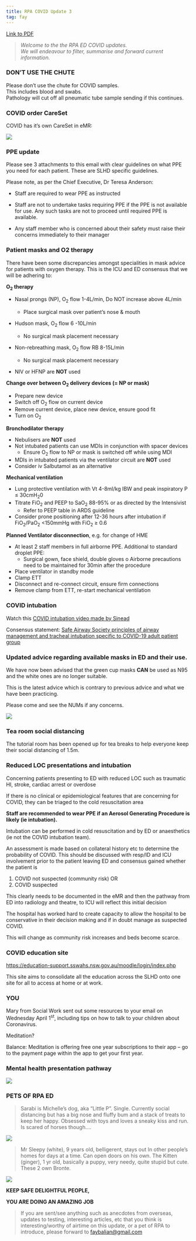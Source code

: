 ```yaml
---
title: RPA COVID Update 3
tag: fay
---
```


[Link to PDF](https://drive.google.com/file/d/1GmHXomVKUg8Om22mBHrjWd1WCrdjSzuM/view)

> *Welcome to the the RPA ED COVID updates.  
We will endeavour to filter, summarise and forward current
information.*

### DON’T USE THE CHUTE

Please don’t use the chute for COVID samples.  
This includes blood and swabs.  
Pathology will cut off all pneumatic tube sample sending if this
continues.

### COVID order CareSet

COVID has it’s own CareSet in eMR:

![]({{site.baseurl}}/assets/images/covid-careset.jpg)

### PPE update

Please see 3 attachments to this email with clear guidelines on what
PPE you need for each patient. These are SLHD specific guidelines.

Please note, as per the Chief Executive, Dr Teresa Anderson:

- Staff are required to wear PPE as instructed

- Staff are not to undertake tasks requiring PPE if the PPE is not
available for use. Any such tasks are not to proceed until required
PPE is available.

- Any staff member who is concerned about their safety must raise
their concerns immediately to their manager


### Patient masks and O2 therapy

There have been some discrepancies amongst specialities in mask advice
for patients with oxygen therapy. This is the ICU and ED consensus
that we will be adhering to:

**O<sub>2</sub> therapy**

- Nasal prongs (NP), O<sub>2</sub> flow 1-4L/min, Do NOT increase
  above 4L/min
  - Place surgical mask over patient’s nose & mouth

- Hudson mask, O<sub>2</sub> flow 6 -10L/min
  - No surgical mask placement necessary

- Non-rebreathing mask, O<sub>2</sub> flow RB 8-15L/min
  - No surgical mask placement necessary

- NIV or HFNP are **NOT** used

**Change over between O<sub>2</sub> delivery devices (= NP or mask)**

- Prepare new device
- Switch off O<sub>2</sub> flow on current device
- Remove current device, place new device, ensure good fit
- Turn on O<sub>2</sub>

**Bronchodilator therapy**

- Nebulisers are **NOT** used
- Not intubated patients can use MDIs in conjunction with spacer devices
  - Ensure O<sub>2</sub> flow to NP or mask is switched off while using MDI
- MDIs in intubated patients via the ventilator circuit are **NOT** used
- Consider iv Salbutamol as an alternative

**Mechanical ventilation**

- Lung protective ventilation with Vt 4-8ml/kg IBW and peak
  inspiratory P ≤ 30cmH<sub>2</sub>0
- Titrate FiO<sub>2</sub> and PEEP to SaO<sub>2</sub> 88-95% or as directed by the Intensivist
  - Refer to PEEP table in ARDS guideline
- Consider prone positioning after 12-36 hours after intubation if
  FiO<sub>2</sub>/PaO<sub>2</sub> \<150mmHg with FiO<sub>2</sub> ≥ 0.6

**Planned Ventilator disconnection**, e.g. for change of HME

- At least 2 staff members in full airborne PPE.
  Additional to standard droplet PPE:
  - Surgical gown, face shield, double gloves o Airborne precautions
    need to be maintained for 30min after the procedure
- Place ventilator in standby mode
- Clamp ETT
- Disconnect and re-connect circuit, ensure firm connections
- Remove clamp from ETT, re-start mechanical ventilation

### COVID intubation

Watch this [COVID intubation video made by
Sinead](https://vimeo.com/400852948/bcce428de4)

Consensus statement: [Safe Airway Society principles of airway management
and tracheal intubation specific to COVID-19 adult patient group](https://www.mja.com.au/journal/2020/consensus-statement-safe-airway-society-principles-airway-management-and-tracheal)


### Updated advice regarding available masks in ED and their use.

We have now been advised that the green cup masks **CAN** be used as N95
and the white ones are no longer suitable.

This is the latest advice which is contrary to previous advice and what
we have been practicing.

Please come and see the NUMs if any concerns.

![]({{site.baseurl}}/assets/images/masks.jpg)

### Tea room social distancing

The tutorial room has been opened up for tea breaks to help everyone
keep their social distancing of 1.5m.


### Reduced LOC presentations and intubation

Concerning patients presenting to ED with reduced LOC such as traumatic
HI, stroke, cardiac arrest or overdose

If there is no clinical or epidemiological features that are concerning
for COVID, they can be triaged to the cold resuscitation area

**Staff are recommended to wear PPE if an Aerosol Generating Procedure
is likely (ie intubation).**

Intubation can be performed in cold resuscitation and by ED or
anaesthetics (ie not the COVID intubation team).

An assessment is made based on collateral history etc to determine the
probability of COVID.
This should be discussed with resp/ID and ICU involvement prior to the
patient leaving ED and consensus gained whether the patient is

1.  COVID not suspected (community risk) OR
2.  COVID suspected

This clearly needs to be documented in the eMR and then the pathway from
ED into radiology and theatre, to ICU will reflect this initial decision

The hospital has worked hard to create capacity to allow the hospital to
be conservative in their decision making and if in doubt manage as
suspected COVID.

This will change as community risk increases and beds become scarce.


### COVID education site

https://education-support.sswahs.nsw.gov.au/moodle/login/index.php

This site aims to consolidate all the education across the SLHD onto one
site for all to access at home or at work.


### YOU

Mary from Social Work sent out some resources to your email on Wednesday
April 1<sup>st</sup>, including tips on how to talk to your children
about Coronavirus.

Meditation?

Balance: Meditation is offering free one year subscriptions to their app
– go to the payment page within the app to get your first year.

### Mental health presentation pathway

![]({{site.baseurl}}/assets/images/mental-health-pathway.jpg)

### PETS OF RPA ED

> Sarabi is Michelle’s dog, aka “Little P”. Single. Currently social
distancing but has a big nose and fluffy bum and a stack of treats to
keep her happy. Obsessed with toys and loves a sneaky kiss and run. Is
scared of horses though….

![]({{site.baseurl}}/assets/images/sarabi.jpg)

> Mr Sleepy (white), 9 years old, belligerent, stays out In other
people’s homes for days at a time. Can open doors on his own. The
Kitten (ginger), 1 yr old, basically a puppy, very needy, quite stupid
but cute. These 2 own Bronte.

![](/assets/images/mrsleepy.jpg)

**KEEP SAFE DELIGHTFUL PEOPLE,**

**YOU ARE DOING AN AMAZING JOB**


> If you are sent/see anything such as anecdotes
> from overseas, updates to testing, interesting
> articles, etc that you think is interesting/worthy
> of airtime on this update, or a pet of RPA to
introduce, please forward to faybalian@gmail.com
